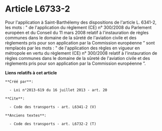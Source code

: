# Article L6733-2

Pour l'application à Saint-Barthélemy des dispositions de l'article L. 6341-2, les mots : " de l'application du règlement
(CE) n° 300/2008 du Parlement européen et du Conseil du 11 mars 2008 relatif à l'instauration de règles communes dans le
domaine de la sûreté de l'aviation civile et des règlements pris pour son application par la Commission européenne ” sont
remplacés par les mots : " de l'application des règles en vigueur en métropole en vertu du règlement (CE) n° 300/2008 relatif
à l'instauration de règles communes dans le domaine de la sûreté de l'aviation civile et des règlements pris pour son
application par la Commission européenne ”.

**Liens relatifs à cet article**

	**Créé par**:

	  - Loi n°2013-619 du 16 juillet 2013 - art. 20

	**Cite**:

	  - Code des transports - art. L6341-2 (V)

	**Anciens textes**:

	  - Code des transports - art. L6732-2 (T)
